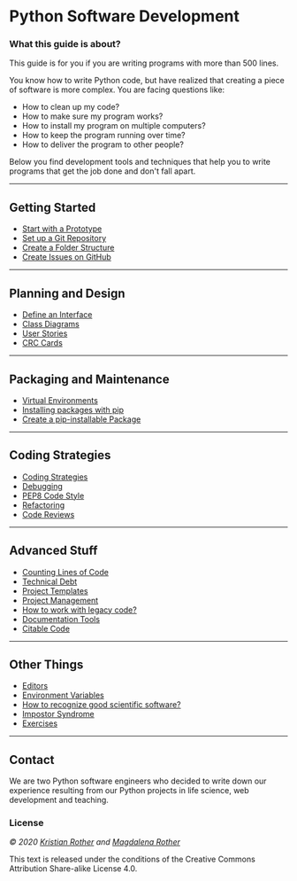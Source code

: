 
# Python Software Development

### What this guide is about?

This guide is for you if you are writing programs with more than 500 lines.

You know how to write Python code, but have realized that creating a piece of software is more complex. You are facing questions like:

* How to clean up my code?
* How to make sure my program works?
* How to install my program on multiple computers?
* How to keep the program running over time?
* How to deliver the program to other people?

Below you find development tools and techniques that help you to write programs that get the job done and don't fall apart.

----

## Getting Started

* [Start with a Prototype](prototype.md)
* [Set up a Git Repository](version_control.md)
* [Create a Folder Structure](folders.md)
* [Create Issues on GitHub](github_issues.md)

----

## Planning and Design

* [Define an Interface](interface.md)
* [Class Diagrams](class_diagram.md)
* [User Stories](user_stories.md)
* [CRC Cards](crc_cards.md)

----

## Packaging and Maintenance

* [Virtual Environments](virtualenv.md)
* [Installing packages with pip](pip.md)
* [Create a pip-installable Package](pip_setup.md)

----

## Coding Strategies

* [Coding Strategies](writing_code.md)
* [Debugging](debugging.md)
* [PEP8 Code Style](coding_style.md)
* [Refactoring](refactoring.md)
* [Code Reviews](code_reviews.md)

----

## Advanced Stuff

* [Counting Lines of Code](loc.md)
* [Technical Debt](tech_debt.md)
* [Project Templates](project_templates.md)
* [Project Management](project_management.md)
* [How to work with legacy code?](legacy_code.md)
* [Documentation Tools](documenting.md)
* [Citable Code](citable_code.md)

----

## Other Things

* [Editors](editors.md)
* [Environment Variables](environment_variables.md)
* [How to recognize good scientific software?](good_software.md)
* [Impostor Syndrome](impostor.md)
* [Exercises](exercises.md)

----

## Contact

We are two Python software engineers who decided to write down our experience resulting from our Python projects in life science, web development and teaching.

### License

*© 2020 [Kristian Rother](http://github.com/krother) and [Magdalena Rother](http://github.com/lenarother)*

This text is released under the conditions of the Creative Commons Attribution Share-alike License 4.0.
